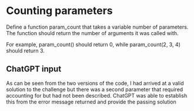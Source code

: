 # Counting parameters

Define a function param_count that takes a variable number of parameters. The function should return the number of arguments it was called with.

For example, param_count() should return 0, while param_count(2, 3, 4) should return 3.

## ChatGPT input

As can be seen from the two versions of the code, I had arrived at a valid solution to the challenge but there was a second parameter that required accounting for but had not been described. ChatGPT was able to establish this from the error message returned and provide the passing solution
